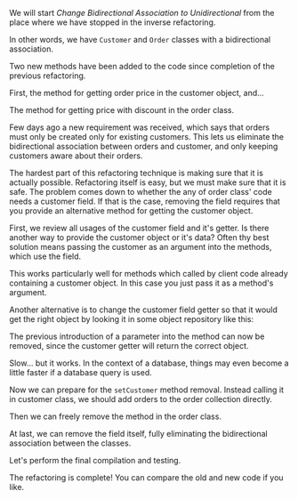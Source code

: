 We will start <i>Change Bidirectional Association to Unidirectional</i> from the place where we have stopped in the inverse refactoring.

In other words, we have <code>Customer</code> and <code>Order</code> classes with a bidirectional association.

Two new methods have been added to the code since completion of the previous refactoring.

First, the method for getting order price in the customer object, and...

The method for getting price with discount in the order class.

Few days ago a new requirement was received, which says that orders must only be created only for existing customers. This lets us eliminate the bidirectional association between orders and customer, and only keeping customers aware about their orders.

The hardest part of this refactoring technique is making sure that it is actually possible. Refactoring itself is easy, but we must make sure that it is safe. The problem comes down to whether the any of order class' code needs a customer field. If that is the case, removing the field requires that you provide an alternative method for getting the customer object.

First, we review all usages of the customer field and it's getter. Is there another way to provide the customer object or it's data? Often thу best solution means passing the customer as an argument into the methods, which use the field.

This works particularly well for methods which called by client code already containing a customer object. In this case you just pass it as a method's argument.

Another alternative is to change the customer field getter so that it would get the right object by looking it in some object repository like this:

The previous introduction of a parameter into the method can now be removed, since the customer getter will return the correct object.

Slow… but it works. In the context of a database, things may even become a little faster if a database query is used.

Now we can prepare for the <code>setCustomer</code> method removal. Instead calling it in customer class, we should add orders to the order collection directly.

Then we can freely remove the method in the order class.

At last, we can remove the field itself, fully eliminating the bidirectional association between the classes.

Let's perform the final compilation and testing.

The refactoring is complete! You can compare the old and new code if you like.